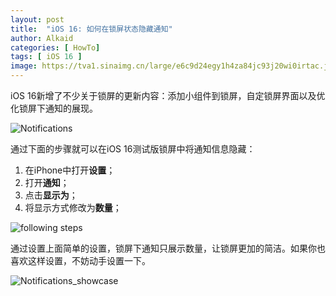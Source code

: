 ```yaml
---
layout: post
title:  "iOS 16: 如何在锁屏状态隐藏通知"
author: Alkaid
categories: [ HowTo]
tags: [ iOS 16 ]
image: https://tva1.sinaimg.cn/large/e6c9d24egy1h4za84jc93j20wi0irtac.jpg
---
```

iOS 16新增了不少关于锁屏的更新内容：添加小组件到锁屏，自定锁屏界面以及优化锁屏下通知的展现。

![Notifications](../../../../../Desktop/Notifications.png)

通过下面的步骤就可以在iOS 16测试版锁屏中将通知信息隐藏：

1.   在iPhone中打开**设置**；
2.   打开**通知**；
3.   点击**显示为**；
4.   将显示方式修改为**数量**；

![following steps](https://tva1.sinaimg.cn/large/e6c9d24egy1h4z9xusbroj21700u0ad0.jpg)

通过设置上面简单的设置，锁屏下通知只展示数量，让锁屏更加的简洁。如果你也喜欢这样设置，不妨动手设置一下。

![Notifications_showcase](https://tva1.sinaimg.cn/large/e6c9d24egy1h4z9y3m1rbj20u01h9n10.jpg)
